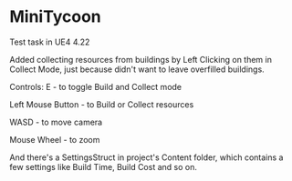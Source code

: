 # MiniTycoon
Test task in UE4 4.22

Added collecting resources from buildings by Left Clicking on them in Collect Mode, just because didn't want to leave overfilled buildings. 

Controls:
E - to toggle Build and Collect mode

Left Mouse Button - to Build or Collect resources

WASD - to move camera

Mouse Wheel - to zoom 

And there's a SettingsStruct in project's Content folder, which contains a few settings like Build Time, Build Cost and so on.
